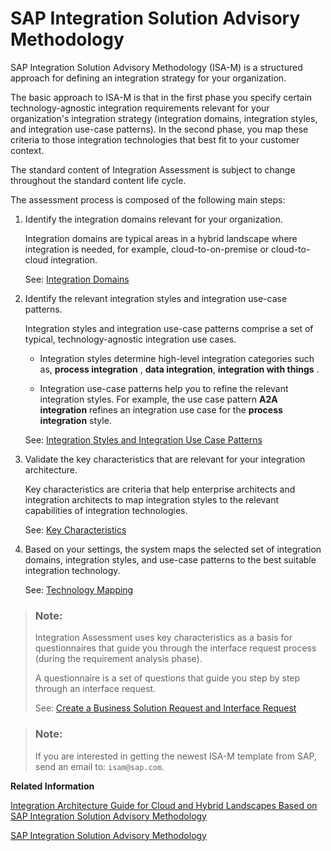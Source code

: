 <!-- loioa2e17f349b734689ac86ff4611aebf4e -->

# SAP Integration Solution Advisory Methodology

SAP Integration Solution Advisory Methodology \(ISA-M\) is a structured approach for defining an integration strategy for your organization.

The basic approach to ISA-M is that in the first phase you specify certain technology-agnostic integration requirements relevant for your organization's integration strategy \(integration domains, integration styles, and integration use-case patterns\). In the second phase, you map these criteria to those integration technologies that best fit to your customer context.

The standard content of Integration Assessment is subject to change throughout the standard content life cycle.

The assessment process is composed of the following main steps:

1.  Identify the integration domains relevant for your organization.

    Integration domains are typical areas in a hybrid landscape where integration is needed, for example, cloud-to-on-premise or cloud-to-cloud integration.

    See: [Integration Domains](integration-domains-e8360d2.md)

2.  Identify the relevant integration styles and integration use-case patterns.

    Integration styles and integration use-case patterns comprise a set of typical, technology-agnostic integration use cases.

    -   Integration styles determine high-level integration categories such as, **process integration** , **data integration**, **integration with things** .

    -   Integration use-case patterns help you to refine the relevant integration styles. For example, the use case pattern **A2A integration** refines an integration use case for the **process integration** style.


    See: [Integration Styles and Integration Use Case Patterns](integration-styles-and-integration-use-case-patterns-770909d.md)

3.  Validate the key characteristics that are relevant for your integration architecture.

    Key characteristics are criteria that help enterprise architects and integration architects to map integration styles to the relevant capabilities of integration technologies.

    See: [Key Characteristics](key-characteristics-c16258e.md)

4.  Based on your settings, the system maps the selected set of integration domains, integration styles, and use-case patterns to the best suitable integration technology.

    See: [Technology Mapping](technology-mapping-a50d8d6.md)


> ### Note:  
> Integration Assessment uses key characteristics as a basis for questionnaires that guide you through the interface request process \(during the requirement analysis phase\).
> 
> A questionnaire is a set of questions that guide you step by step through an interface request.
> 
> See: [Create a Business Solution Request and Interface Request](create-a-business-solution-request-and-interface-request-f3d983a.md)

> ### Note:  
> If you are interested in getting the newest ISA-M template from SAP, send an email to: `isam@sap.com`.

**Related Information**  


 <?sap-ot O2O class="- topic/link " href="d352b138fddb4da094314eb922b4ba1a.xml" text="" desc="" xtrc="link:1" xtrf="file:/home/builder/src/dita-all/xui1697777552331/loiocc0ab4c7365e43bbbee9eae27deb32da_en-US/src/content/localization/en-us/a2e17f349b734689ac86ff4611aebf4e.xml" ?> 

[Integration Architecture Guide for Cloud and Hybrid Landscapes Based on SAP Integration Solution Advisory Methodology](https://www.sap.com/documents/2020/11/400ae14b-bf7d-0010-87a3-c30de2ffd8ff.html)

[SAP Integration Solution Advisory Methodology](https://www.sap.com/services/integration-solution-advisory-methodology.html)

